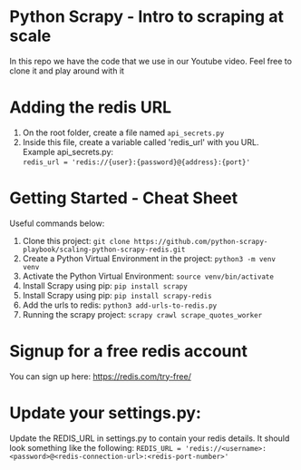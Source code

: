 # Python Scrapy - Intro to scraping at scale
In this repo we have the code that we use in our Youtube video.
Feel free to clone it and play around with it

# Adding the redis URL
1. On the root folder, create a file named `api_secrets.py`
2. Inside this file, create a variable called 'redis_url' with you URL.    
Example api_secrets.py:    
`redis_url = 'redis://{user}:{password}@{address}:{port}'`

# Getting Started - Cheat Sheet
Useful commands below:
1. Clone this project: `git clone https://github.com/python-scrapy-playbook/scaling-python-scrapy-redis.git`
2. Create a Python Virtual Environment in the project: `python3 -m venv venv`
3. Activate the Python Virtual Environment: `source venv/bin/activate`
4. Install Scrapy using pip: `pip install scrapy`
5. Install Scrapy using pip: `pip install scrapy-redis`
6. Add the urls to redis: `python3 add-urls-to-redis.py`
7. Running the scrapy project: `scrapy crawl scrape_quotes_worker` 


# Signup for a free redis account
You can sign up here: https://redis.com/try-free/

# Update your settings.py:
Update the REDIS_URL in settings.py to contain your redis details.
It should look something like the following:
`REDIS_URL = 'redis://<username>:<password>@<redis-connection-url>:<redis-port-number>'`





